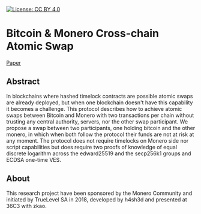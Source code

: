 [![License: CC BY 4.0](https://img.shields.io/badge/License-CC%20BY%204.0-lightgrey.svg)](https://creativecommons.org/licenses/by/4.0/)

Bitcoin & Monero Cross-chain Atomic Swap
===

[Paper](https://eprint.iacr.org/2020/1126)

## Abstract

In blockchains where hashed timelock contracts are possible atomic swaps are already deployed, but when one blockchain doesn't have this capability it becomes a challenge. This protocol describes how to achieve atomic swaps between Bitcoin and Monero with two transactions per chain without trusting any central authority, servers, nor the other swap participant.  We propose a swap between two participants, one holding bitcoin and the other monero, in which when both follow the protocol their funds are not at risk at any moment. The protocol does not require timelocks on Monero side nor script capabilities but does require two proofs of knowledge of equal discrete logarithm across  the edward25519 and the secp256k1 groups and ECDSA one-time VES.

## About

This research project have been sponsored by the Monero Community and initiated by TrueLevel SA in 2018, developed by h4sh3d and presented at 36C3 with zkao.
